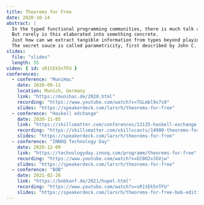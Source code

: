 ```yaml
---
title: Theorems for Free
date: 2020-10-14
abstract: |
  In the typed functional programming communities, there is much talk about “reasoning with types”.
  But rarely is this elaborated into something concrete.
  Just how can we extract tangible information from types beyond playing mere type tetris?
  The secret sauce is called parametricity, first described by John C. Reynolds, and later applied to Haskell by Philip Wadler in his seminal paper “Theorems for free!”.
slides:
  file: "slides"
  length: 55
video: { id: sR1tEk5nTFU }
conferences:
  - conference: "MuniHac"
    date: 2020-09-11
    location: Munich, Germany
    link: "https://munihac.de/2020.html"
    recording: "https://www.youtube.com/watch?v=TGLmbl9x7s0"
    slides: "https://speakerdeck.com/larsrh/theorems-for-free"
  - conference: "Haskell eXchange"
    date: 2020-11-05
    link: "https://skillsmatter.com/conferences/13135-haskell-exchange-2020#program"
    recording: "https://skillsmatter.com/skillscasts/14900-theorems-for-free"
    slides: "https://speakerdeck.com/larsrh/theorems-for-free"
  - conference: "INNOQ Technology Day"
    date: 2020-12-09
    link: "https://technologyday.innoq.com/programm/theorems-for-free"
    recording: "https://www.youtube.com/watch?v=EC0O2vJGVjw"
    slides: "https://speakerdeck.com/larsrh/theorems-for-free"
  - conference: "BOB"
    date: 2021-02-26
    link: "https://bobkonf.de/2021/hupel.html"
    recording: "https://www.youtube.com/watch?v=sR1tEk5nTFU"
    slides: "https://speakerdeck.com/larsrh/theorems-for-free-bob-edition"
---
```

